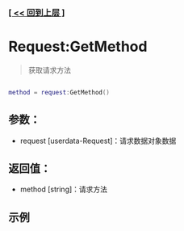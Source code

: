 ### [[ << 回到上层 ]](index.md)

# Request:GetMethod

> 获取请求方法

```lua

method = request:GetMethod()

```

## 参数：

+ request [userdata-Request]：请求数据对象数据

## 返回值：

+ method [string]：请求方法

## 示例

```lua

```